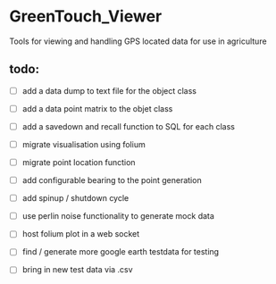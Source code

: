 # GreenTouch_Viewer
Tools for viewing and handling GPS located data for use in agriculture 


## todo: 

- [ ] add a data dump to text file for the object class 
- [ ] add a data point matrix to the objet class 
- [ ] add a savedown and recall function to SQL for each class 
- [ ] migrate visualisation using folium 
- [ ] migrate point location function 
- [ ] add configurable bearing to the point generation 
- [ ] add spinup / shutdown cycle 
- [ ] use perlin noise functionality to generate mock data 
- [ ] host folium plot in a web socket 
- [ ] find / generate more google earth testdata for testing 
- [ ] bring in new test data via .csv 


